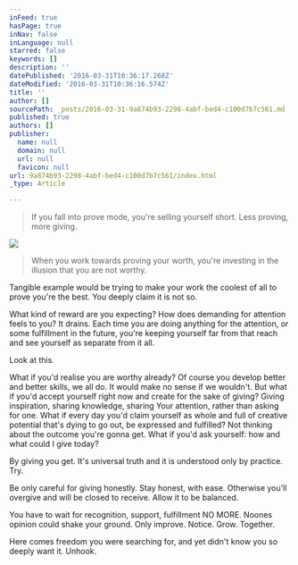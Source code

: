 ```yaml
---
inFeed: true
hasPage: true
inNav: false
inLanguage: null
starred: false
keywords: []
description: ''
datePublished: '2016-03-31T10:36:17.268Z'
dateModified: '2016-03-31T10:36:16.574Z'
title: ''
author: []
sourcePath: _posts/2016-03-31-9a874b93-2298-4abf-bed4-c100d7b7c561.md
published: true
authors: []
publisher:
  name: null
  domain: null
  url: null
  favicon: null
url: 9a874b93-2298-4abf-bed4-c100d7b7c561/index.html
_type: Article

---
```

> If you fall into prove mode, you're selling yourself short. Less proving, more giving. 

![](https://the-grid-user-content.s3-us-west-2.amazonaws.com/873673a8-3914-4374-8fde-5adca7cb0a42.png)

> When you work towards proving your worth, you're investing in the illusion that you are not worthy. 

Tangible example would be trying to make your work the coolest of all to prove you're the best. You deeply claim it is not so.

What kind of reward are you expecting? How does demanding for attention feels to you? It drains. Each time you are doing anything for the attention, or some fulfillment in the future, you're keeping yourself far from that reach and see yourself as separate from it all.

Look at this.

What if you'd realise you are worthy already? Of course you develop better and better skills, we all do. It would make no sense if we wouldn't. But what if you'd accept yourself right now and create for the sake of giving? Giving inspiration, sharing knowledge, sharing Your attention, rather than asking for one. What if every day you'd claim yourself as whole and full of creative potential that's dying to go out, be expressed and fulfilled? Not thinking about the outcome you're gonna get. What if you'd ask yourself: how and what could I give today?

By giving you get. It's universal truth and it is understood only by practice. Try.

Be only careful for giving honestly. Stay honest, with ease. Otherwise you'll overgive and will be closed to receive. Allow it to be balanced.

You have to wait for recognition, support, fulfillment NO MORE. Noones opinion could shake your ground. Only improve. Notice. Grow. Together.

Here comes freedom you were searching for, and yet didn't know you so deeply want it. Unhook.